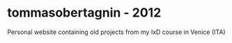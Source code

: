 # tommasobertagnin - 2012
Personal website containing old projects from my IxD course in Venice (ITA)
